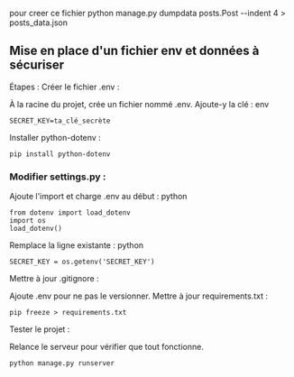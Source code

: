 pour creer ce fichier python manage.py dumpdata posts.Post --indent 4 > posts_data.json

## Mise en place d'un fichier env et données à sécuriser

Étapes :
Créer le fichier .env :

À la racine du projet, crée un fichier nommé .env.
Ajoute-y la clé :
env

```
SECRET_KEY=ta_clé_secrète
```

Installer python-dotenv :

```
pip install python-dotenv
```

### Modifier settings.py :

Ajoute l'import et charge .env au début :
python

```
from dotenv import load_dotenv
import os
load_dotenv()
```

Remplace la ligne existante :
python

```
SECRET_KEY = os.getenv('SECRET_KEY')
```

Mettre à jour .gitignore :

Ajoute .env pour ne pas le versionner.
Mettre à jour requirements.txt :

```
pip freeze > requirements.txt
```

Tester le projet :

Relance le serveur pour vérifier que tout fonctionne.

```
python manage.py runserver
```
